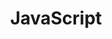 ---
title: "JavaScript"
permalink: /javascript
layout: list
category: list
displayTag: javascript
weight: 2
---